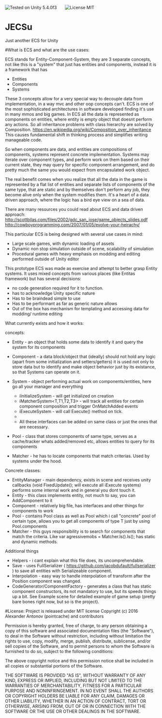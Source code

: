 ![Tested on Unity 5.4.0f3](https://img.shields.io/badge/Tested%20on%20unity-5.4.0f3-blue.svg?style=flat-square)&nbsp;&nbsp;&nbsp;&nbsp;&nbsp;&nbsp;
![License MIT](https://img.shields.io/badge/license-MIT-green.svg)
# JECSu
Just another ECS for Unity

#What is ECS and what are the use cases:

ECS stands for Entity-Component-System, they are 3 separate concepts, not like this is a "system" that just has entities and components, instead it is a framework that has 
- Entities
- Components
- Systems

These 3 concepts allow for a very special way to decouple data from implementation, in a way mvc and other oop concepts
can't. ECS is one of the most sophisticated architectures in software developed finding it's use in many mmos and big games.
In ECS all the data is represented as components on entities, where entity is empty object that doesnt perform any actions.
So all inheritance problems with class hierarchy are solved by Composition. https://en.wikipedia.org/wiki/Composition_over_inheritance
This causes fundamental shift in thinking process and simplifies writing manageable code.

So when components are data, and entities are compositions of components, systems represent concrete implementation.
Systems may iterate over component types, and perform work on them based on their current state, they may query for
specific component arrangement, and do pretty much the same you would expect from encapsulated work object.

The real benefit comes when you realize that all the data in the game is represented by a flat list of entities and separate lists of components of the same type, that are static and by themselves don't perform any job, they become alive only when the system modifies them. It's a heart of a data driven approach, where the logic has a bird eye view on a sea of data.

There are many resources you could read about ECS and data driven approach:
http://scottbilas.com/files/2002/gdc_san_jose/game_objects_slides.pdf
http://cowboyprogramming.com/2007/01/05/evolve-your-heirachy/

This particular ECS is being designed with several use cases in mind:
* Large scale games, with dynamic loading of assets
* Dynamic non stop simulation outside of scene, scalability of simulation
* Procedural games with heavy emphasis on modding and editing performed outside of Unity editor

This prototype ECS was made as exercise and attempt to better grasp  Entity systems.
It uses mixed concepts from various places (like Entitas framework) but has several decisions:

* no code generation required for it to function.
* has to acknowledge Unity specific nature
* Has to be braindead simple to use
* Has to be performant as far as generic nature allows
* Out of the box has mechanism for templating and accessing data for modding/ runtime editing

What currently exists and how it works:

concepts:

* Entity - an object that holds some data to identify it and query the system for its components
* Component - a data block/object that (ideally) should not hold any logic (apart from some initialization and setters/getters)
      it is used not only to store data but to identify and make object behavior just by its existance, so that Systems can operate on it.
* System - object performing actual work on components/entities, here go all your manager and everything 
    * iInitializeSystem - will get initialized on creation
    * iMatcherSystem<T,T1,T2,T3> - will track all entities for certain component composition and trigger OnMatchAdded events 
    * iExecuteSystem - will call Execute() method on tick.
    * 
    * All these interfaces can be added on same class or just the ones that are necessary.
* Pool - class that stores components of same type, serves as a cache/tracker whats added/removed etc, allows entities to query for its components
    
* Matcher - he has to locate components that match criterias. Used by systems under the hood.




Concrete classes:

* EntityManager - main dependency, exists in scene and receives unity callbacks (void FixedUpdate(); will execute all iExecute systems) 
performs some internal work and in general you dont touch it.
* Entity - this class implements entity, not much to say, you can AddComponent<T> to it
* Component - relatively big file, has interfaces and other things for components to work
* Pool - contains Pool class as well as Pool<T> which i call "concrete" pool of certain type, allows you to get all components of type T
just by using Pool<T>.components
* Matcher - this guys responsibility is to search for components that match the criteria. Like var agressivemobs = Matcher.Is<Mob>().Is<Agressive>();
has static and dynamic methods.

Additional things
* Helpers - i cant explain what this file does, its uncomprehendable.
* Save - uses FullSerializer ( https://github.com/jacobdufault/fullserializer ) to save all entities with Serializeable component.
* Interpolation - easy way to handle interpolation of transform after the Position component was changed.
* CodeGenerator/ComponentFactory - generates a class that has static component constructors, its not mandatory to use, but its speeds things up a bit.
See Example scene for detailed example of game setup (pretty bare bones right now, but so is the project).

#License: 
Project is released under MIT license 
Copyright (c) 2016 Alexander Antonov (pointcache) and contributors

Permission is hereby granted, free of charge, to any person obtaining a copy of this software and associated documentation files (the "Software"), to deal in the Software without restriction, including without limitation the rights to use, copy, modify, merge, publish, distribute, sublicense, and/or sell copies of the Software, and to permit persons to whom the Software is furnished to do so, subject to the following conditions:

The above copyright notice and this permission notice shall be included in all copies or substantial portions of the Software.

THE SOFTWARE IS PROVIDED "AS IS", WITHOUT WARRANTY OF ANY KIND, EXPRESS OR IMPLIED, INCLUDING BUT NOT LIMITED TO THE WARRANTIES OF MERCHANTABILITY, FITNESS FOR A PARTICULAR PURPOSE AND NONINFRINGEMENT. IN NO EVENT SHALL THE AUTHORS OR COPYRIGHT HOLDERS BE LIABLE FOR ANY CLAIM, DAMAGES OR OTHER LIABILITY, WHETHER IN AN ACTION OF CONTRACT, TORT OR OTHERWISE, ARISING FROM, OUT OF OR IN CONNECTION WITH THE SOFTWARE OR THE USE OR OTHER DEALINGS IN THE SOFTWARE.

